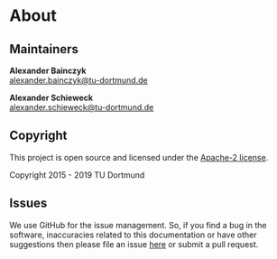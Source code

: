 # About


## Maintainers

**Alexander Bainczyk** <br> 
[alexander.bainczyk@tu-dortmund.de](mailto:alexander.bainczyk@tu-dortmund.de)

**Alexander Schieweck** <br>
[alexander.schieweck@tu-dortmund.de](mailto:alexander.schieweck@tu-dortmund.de)
  
  
## Copyright

This project is open source and licensed under the [Apache-2 license][apache2].

Copyright 2015 - 2019 TU Dortmund


## Issues

We use GitHub for the issue management.
So, if you find a bug in the software, inaccuracies related to this documentation or have other suggestions then please file an issue [here][issues] or submit a pull request.


[apache2]: https://www.apache.org/licenses/LICENSE-2.0
[issues]: https://github.com/LearnLib/alex/issues

